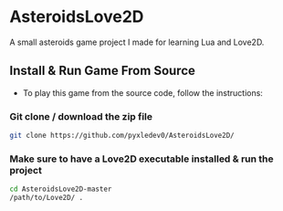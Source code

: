 # AsteroidsLove2D

A small asteroids game project I made for learning Lua and Love2D.

## Install & Run Game From Source
* To play this game from the source code, follow the instructions:

### Git clone / download the zip file
```sh
git clone https://github.com/pyxledev0/AsteroidsLove2D/
```

### Make sure to have a Love2D executable installed & run the project
```sh
cd AsteroidsLove2D-master
/path/to/Love2D/ .
```